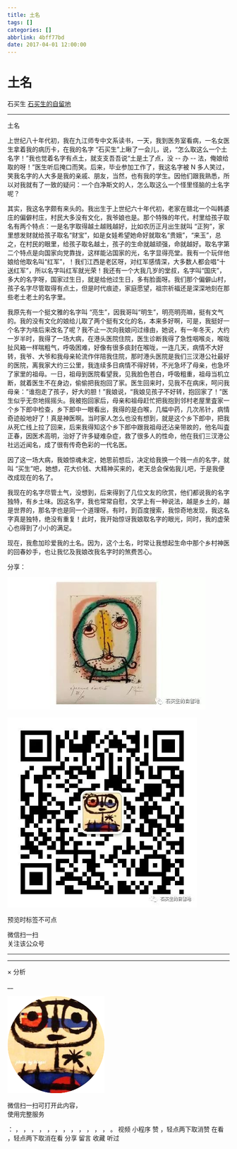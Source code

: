 ```yaml
---
title: 土名
tags: []
categories: []
abbrlink: 4bff77bd
date: 2017-04-01 12:00:00
---
```


#  土名

石买生  [ 石买生的自留地 ](javascript:void\(0\);)

__ _ _ _ _

土名

上世纪八十年代初，我在九江师专中文系读书，一天，我到医务室看病，一名女医生拿着我的病历卡，在我的名字
“石买生”上瞅了一会儿，说，“怎么取这么一个土名字！”我也觉着名字有点土，就支支吾吾说“土是土了点，没  \--  办  \--
法，俺娘给取的呀！”医生听后掩口而笑。后来，毕业参加工作了，我这名字被  N
多人笑过，笑我名字的人大多是我的亲戚、朋友，当然，也有我的学生。因他们跟我熟悉，所以对我就有了一致的疑问：一个白净斯文的人，怎么取这么一个怪里怪脑的土名字呢？

其实，我这名字颇有来头的。我出生于上世纪六十年代初，老家在赣北一个叫韩婆庄的偏僻村庄，村民大多没有文化，我爷娘也是。那个特殊的年代，村里给孩子取名有两个特点：一是名字取得越土越贱越好，比如农历正月出生就叫
“正狗”，家里想发财就给孩子取名“财宝”，如是女娃希望她命好就取名“贵娥”，“来玉”，总之，在村民的眼里，给孩子取名越土，孩子的生命就越顽强，命就越好。取名字第二个特点是向国家向党靠拢，这样能沾国家的光，名字显得亮堂。我有一个玩伴他娘给他取名叫“红军”，！我们江西是老区呀，对红军感情深，大多数人都会唱“十送红军”，所以名字叫红军就光荣！我还有一个大我几岁的堂叔，名字叫“国庆”，多大的名字呀，国家过生日，就是给他过生日，多有脸面呀。我们那个偏僻山村，孩子名字尽管取得有点土，但是时代痕迹，家庭愿望，祖宗祈福还是深深地刻在那些老土老土的名字里。

我原先有一个挺文雅的名字叫
“亮生”，因我哥叫“明生”，明亮明亮嘛，挺有文气的。我的没有文化的娘给儿取了两个挺有文化的名，本来多好啊，可是，我挺好一个名字为啥后来改名了呢？我不止一次向我娘问过缘由，她说，有一年冬天，大约一岁半时，我得了一场大病，在港头医院住院，医生诊断我得了急性咽喉炎，喉咙扯风箱一样喘粗气，呼吸困难，好像有很多痰封在喉咙，一连几天，病情不大好转，我爷、大爷和我母亲轮流作伴陪我住院，那时港头医院是我们三汊港公社最好的医院，离我家大约三公里，我连续多日病情不得好转，不光急坏了母亲，也急坏了家里的祖母。一日，祖母到医院看望我，见我脸色苍白，呼吸粗重，祖母当机立断，就着医生不在身边，偷偷把我抱回了家。医生回来时，见我不在病床，呵问我母亲：”谁抱走了孩子，好大的胆！”我娘说，“我娘见孩子不好转，抱回家了！”医生似乎无奈地摇摇头。我被抱回家后，母亲和祖母赶忙把我抱到邻村老屋里査家一个乡下郎中检查，乡下郎中一眼看出，我得的是白喉，几幅中药，几次吊针，病情奇迹般地好了！真是神医啊。当时家人怎么也没有想到，就是这个乡下郎中，把我从死亡线上拉了回来，后来我得知这个乡下郎中跟我祖母还沾亲带故的，他名叫査正春，因医术高明，治好了许多疑难杂症，救了很多人的性命，他在我们三汊港公社远近闻名，成了很有传奇色彩的一代名医。

因了这一场大病，我娘惊魂未定，她思前想后，决定给我换一个贱一点的名字，就叫
“买生”吧，她想，花大价钱、大精神买来的，老天总会保佑我儿吧，于是我便改成现在的名了。

我现在的名字尽管土气，没想到，后来得到了几位文友的欣赏，他们都说我的名字独特，有乡土味。因这名字，我也常常自慰，文学上有一种说法，越是乡土的，越是世界的，那名字也是同一个道理呀。有时，到百度搜索，我惊奇地发现，我这名字真是独特，绝没有重复！此时，我开始惊讶我娘取名字的眼光，同时，我的虚荣心也得到了小小的满足。

现在，我愈加珍爱我的土名。因为，这个土名，时常让我想起生命中那个乡村神医的回春妙手，也让我忆及我娘改我名字时的煞费苦心。

分享：

![](20170401土名/img1.jpg)

![](shared/img2.jpg)

  

预览时标签不可点

微信扫一扫  
关注该公众号





****



****



×  分析

__

![作者头像](shared/img1.png)

微信扫一扫可打开此内容，  
使用完整服务

：  ，  ，  ，  ，  ，  ，  ，  ，  ，  ，  ，  ，  。  视频  小程序  赞  ，轻点两下取消赞  在看  ，轻点两下取消在看
分享  留言  收藏  听过

